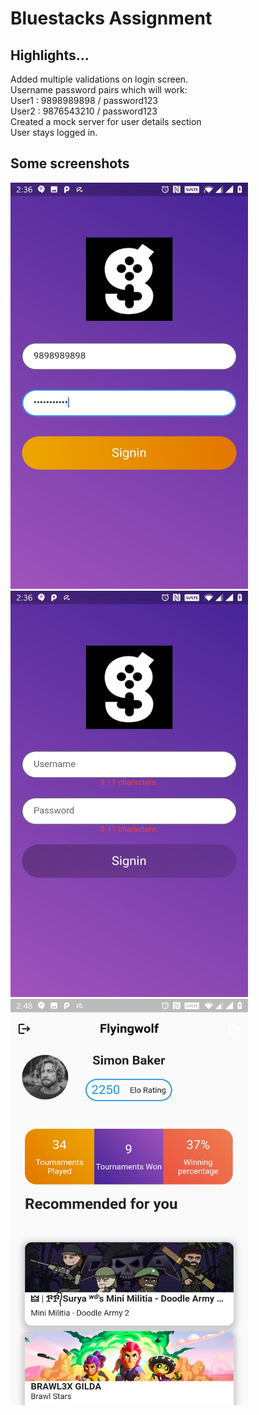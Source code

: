 # Bluestacks Assignment

## Highlights...
Added multiple validations on login screen.<br/>
Username password pairs which will work:<br/>
User1 : 9898989898 / password123 <br/>
User2 : 9876543210 / password123<br/>
Created a mock server for user details section<br/>
User stays logged in.

## Some screenshots
<img src="https://github.com/TaavishThaman/bluestacks_assignment/blob/master/Screenshot_1.jpg" height="650" width="380" >
<br/>
<img src="https://github.com/TaavishThaman/bluestacks_assignment/blob/master/Screenshot_2.jpg" height="650" width="380" >
<br/>
<img src="https://github.com/TaavishThaman/bluestacks_assignment/blob/master/Screenshot_3.jpg" height="650" width="380" >




